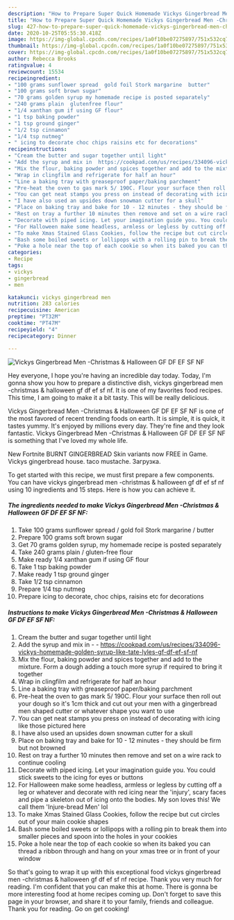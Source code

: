 ```yaml
---
description: "How to Prepare Super Quick Homemade Vickys Gingerbread Men -Christmas &amp;amp; Halloween GF DF EF SF NF"
title: "How to Prepare Super Quick Homemade Vickys Gingerbread Men -Christmas &amp;amp; Halloween GF DF EF SF NF"
slug: 427-how-to-prepare-super-quick-homemade-vickys-gingerbread-men-christmas-and-amp-halloween-gf-df-ef-sf-nf
date: 2020-10-25T05:55:30.418Z
image: https://img-global.cpcdn.com/recipes/1a0f10be07275897/751x532cq70/vickys-gingerbread-men-christmas-halloween-gf-df-ef-sf-nf-recipe-main-photo.jpg
thumbnail: https://img-global.cpcdn.com/recipes/1a0f10be07275897/751x532cq70/vickys-gingerbread-men-christmas-halloween-gf-df-ef-sf-nf-recipe-main-photo.jpg
cover: https://img-global.cpcdn.com/recipes/1a0f10be07275897/751x532cq70/vickys-gingerbread-men-christmas-halloween-gf-df-ef-sf-nf-recipe-main-photo.jpg
author: Rebecca Brooks
ratingvalue: 4
reviewcount: 15534
recipeingredient:
- "100 grams sunflower spread  gold foil Stork margarine  butter"
- "100 grams soft brown sugar"
- "70 grams golden syrup my homemade recipe is posted separately"
- "240 grams plain  glutenfree flour"
- "1/4 xanthan gum if using GF flour"
- "1 tsp baking powder"
- "1 tsp ground ginger"
- "1/2 tsp cinnamon"
- "1/4 tsp nutmeg"
- " icing to decorate choc chips raisins etc for decorations"
recipeinstructions:
- "Cream the butter and sugar together until light"
- "Add the syrup and mix in  https://cookpad.com/us/recipes/334096-vickys-homemade-golden-syrup-like-tate-lyles-gf-df-ef-sf-nf"
- "Mix the flour, baking powder and spices together and add to the mixture. Form a dough adding a touch more syrup if required to bring it together"
- "Wrap in clingfilm and refrigerate for half an hour"
- "Line a baking tray with greaseproof paper/baking parchment"
- "Pre-heat the oven to gas mark 5/ 190C. Flour your surface then roll out your dough so it&#39;s 1cm thick and cut out your men with a gingerbread men shaped cutter or whatever shape you want to use"
- "You can get neat stamps you press on instead of decorating with icing like those pictured here"
- "I have also used an upsides down snowman cutter for a skull"
- "Place on baking tray and bake for 10 - 12 minutes - they should be firm but not browned"
- "Rest on tray a further 10 minutes then remove and set on a wire rack to continue cooling"
- "Decorate with piped icing. Let your imagination guide you. You could stick sweets to the icing for eyes or buttons"
- "For Halloween make some headless, armless or legless by cutting off a leg or whatever and decorate with red icing near the &#39;injury&#39;, scary faces and pipe a skeleton out of icing onto the bodies. My son loves this! We call them &#39;Injure-bread Men&#39; lol"
- "To make Xmas Stained Glass Cookies, follow the recipe but cut circles out of your main cookie shapes"
- "Bash some boiled sweets or lollipops with a rolling pin to break them into smaller pieces and spoon into the holes in your cookies"
- "Poke a hole near the top of each cookie so when its baked you can thread a ribbon through and hang on your xmas tree or in front of your window"
categories:
- Recipe
tags:
- vickys
- gingerbread
- men

katakunci: vickys gingerbread men 
nutrition: 283 calories
recipecuisine: American
preptime: "PT32M"
cooktime: "PT47M"
recipeyield: "4"
recipecategory: Dinner

---
```



![Vickys Gingerbread Men -Christmas &amp; Halloween GF DF EF SF NF](https://img-global.cpcdn.com/recipes/1a0f10be07275897/751x532cq70/vickys-gingerbread-men-christmas-halloween-gf-df-ef-sf-nf-recipe-main-photo.jpg)

Hey everyone, I hope you're having an incredible day today. Today, I'm gonna show you how to prepare a distinctive dish, vickys gingerbread men -christmas &amp; halloween gf df ef sf nf. It is one of my favorites food recipes. This time, I am going to make it a bit tasty. This will be really delicious.

Vickys Gingerbread Men -Christmas &amp; Halloween GF DF EF SF NF is one of the most favored of recent trending foods on earth. It is simple, it is quick, it tastes yummy. It's enjoyed by millions every day. They're fine and they look fantastic. Vickys Gingerbread Men -Christmas &amp; Halloween GF DF EF SF NF is something that I've loved my whole life.

New Fortnite BURNT GINGERBREAD Skin variants now FREE in Game. Vickys gingerbread house. taco mustache. Загрузка.


To get started with this recipe, we must first prepare a few components. You can have vickys gingerbread men -christmas &amp; halloween gf df ef sf nf using 10 ingredients and 15 steps. Here is how you can achieve it.

<!--inarticleads1-->

##### The ingredients needed to make Vickys Gingerbread Men -Christmas &amp; Halloween GF DF EF SF NF:

1. Take 100 grams sunflower spread / gold foil Stork margarine / butter
1. Prepare 100 grams soft brown sugar
1. Get 70 grams golden syrup, my homemade recipe is posted separately
1. Take 240 grams plain / gluten-free flour
1. Make ready 1/4 xanthan gum if using GF flour
1. Take 1 tsp baking powder
1. Make ready 1 tsp ground ginger
1. Take 1/2 tsp cinnamon
1. Prepare 1/4 tsp nutmeg
1. Prepare  icing to decorate, choc chips, raisins etc for decorations




<!--inarticleads2-->

##### Instructions to make Vickys Gingerbread Men -Christmas &amp; Halloween GF DF EF SF NF:

1. Cream the butter and sugar together until light
1. Add the syrup and mix in -  - https://cookpad.com/us/recipes/334096-vickys-homemade-golden-syrup-like-tate-lyles-gf-df-ef-sf-nf
1. Mix the flour, baking powder and spices together and add to the mixture. Form a dough adding a touch more syrup if required to bring it together
1. Wrap in clingfilm and refrigerate for half an hour
1. Line a baking tray with greaseproof paper/baking parchment
1. Pre-heat the oven to gas mark 5/ 190C. Flour your surface then roll out your dough so it&#39;s 1cm thick and cut out your men with a gingerbread men shaped cutter or whatever shape you want to use
1. You can get neat stamps you press on instead of decorating with icing like those pictured here
1. I have also used an upsides down snowman cutter for a skull
1. Place on baking tray and bake for 10 - 12 minutes - they should be firm but not browned
1. Rest on tray a further 10 minutes then remove and set on a wire rack to continue cooling
1. Decorate with piped icing. Let your imagination guide you. You could stick sweets to the icing for eyes or buttons
1. For Halloween make some headless, armless or legless by cutting off a leg or whatever and decorate with red icing near the &#39;injury&#39;, scary faces and pipe a skeleton out of icing onto the bodies. My son loves this! We call them &#39;Injure-bread Men&#39; lol
1. To make Xmas Stained Glass Cookies, follow the recipe but cut circles out of your main cookie shapes
1. Bash some boiled sweets or lollipops with a rolling pin to break them into smaller pieces and spoon into the holes in your cookies
1. Poke a hole near the top of each cookie so when its baked you can thread a ribbon through and hang on your xmas tree or in front of your window




So that's going to wrap it up with this exceptional food vickys gingerbread men -christmas &amp; halloween gf df ef sf nf recipe. Thank you very much for reading. I'm confident that you can make this at home. There is gonna be more interesting food at home recipes coming up. Don't forget to save this page in your browser, and share it to your family, friends and colleague. Thank you for reading. Go on get cooking!
